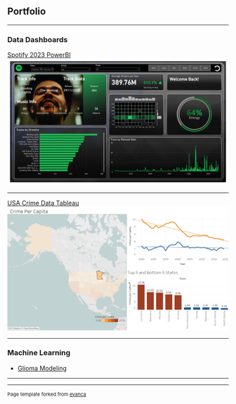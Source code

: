 ## Portfolio

---

### Data Dashboards 

[Spotify 2023 PowerBI](/spotify.html)
<img src="images/Spotify2023.png?raw=true"/>

---
[USA Crime Data Tableau](/pdf/sample_presentation.pdf)
<img src="images/Crime.png?raw=true"/>

---

### Machine Learning

- [Glioma Modeling](https://github.com/ajed88/Glioma_ML)


---




---
<p style="font-size:11px">Page template forked from <a href="https://github.com/evanca/quick-portfolio">evanca</a></p>
<!-- Remove above link if you don't want to attibute -->
